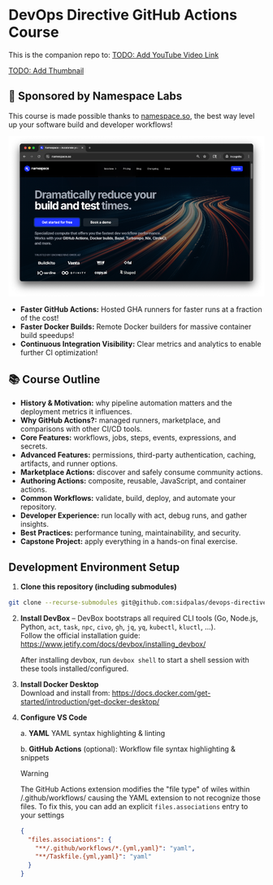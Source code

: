 # DevOps Directive GitHub Actions Course

This is the companion repo to: [TODO: Add YouTube Video Link]()

[TODO: Add Thumbnail]()

## 🙌 Sponsored by Namespace Labs

This course is made possible thanks to [namespace.so](https://namespace.so), the best way level up your software build and developer workflows!


[![](./readme-assets/namespace-screenshot.png)](https://namespace.so/)

- **Faster GitHub Actions:** Hosted GHA runners for faster runs at a fraction of the cost!
- **Faster Docker Builds:** Remote Docker builders for massive container build speedups!
- **Continuous Integration Visibility:** Clear metrics and analytics to enable further CI optimization!

## 📚 Course Outline
- **History & Motivation:** why pipeline automation matters and the deployment metrics it influences.
- **Why GitHub Actions?:** managed runners, marketplace, and comparisons with other CI/CD tools.
- **Core Features:** workflows, jobs, steps, events, expressions, and secrets.
- **Advanced Features:** permissions, third-party authentication, caching, artifacts, and runner options.
- **Marketplace Actions:** discover and safely consume community actions.
- **Authoring Actions:** composite, reusable, JavaScript, and container actions.
- **Common Workflows:** validate, build, deploy, and automate your repository.
- **Developer Experience:** run locally with act, debug runs, and gather insights.
- **Best Practices:** performance tuning, maintainability, and security.
- **Capstone Project:** apply everything in a hands-on final exercise.

## Development Environment Setup

1. **Clone this repository (including submodules)**  
```bash
git clone --recurse-submodules git@github.com:sidpalas/devops-directive-github-actions-course.git
```

2. **Install DevBox** – DevBox bootstraps all required CLI tools (Go, Node.js, Python, `act`, `task`, `npc`, `civo`, `gh`, `jq`, `yq`, `kubectl`, `kluctl`, ...).  
   Follow the official installation guide: <https://www.jetify.com/docs/devbox/installing_devbox/>
   
   After installing devbox, run `devbox shell` to start a shell session with these tools installed/configured.

3. **Install Docker Desktop**  
   Download and install from: <https://docs.docker.com/get-started/introduction/get-docker-desktop/>

4. **Configure VS Code**

      a. **YAML** YAML syntax highlighting & linting

      b. **GitHub Actions** (optional): Workflow file syntax highlighting & snippets

      > [!WARNING] 
      > The GitHub Actions extension modifies the "file type" of wiles within /.github/workflows/ causing the YAML extension to not recognize those files.
      > To fix this, you can add an explicit `files.associations` entry to your settings
      > 
      > ```json
      > {
      >   "files.associations": {
      >     "**/.github/workflows/*.{yml,yaml}": "yaml",
      >     "**/Taskfile.{yml,yaml}": "yaml"
      >   }
      > }
      > ```

